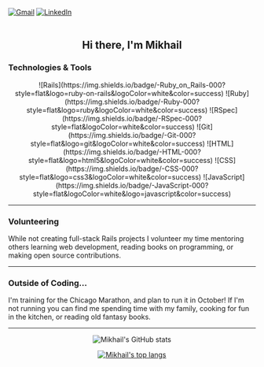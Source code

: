 <a href="mailto:mikhailgrigoriev92@gmail.com"><img alt="Gmail" src="https://img.shields.io/badge/M-Gmail-red" /></a>
<a href="https://www.linkedin.com/in/mikhail-grigoriev-826b4421a/"><img alt="LinkedIn" src="https://img.shields.io/badge/in-Linkdin-blue" /></a>
<br><br>
<h2 align="center">Hi there, I'm Mikhail</h2>

### Technologies & Tools

<div align="center">
  <div>
    ![Rails](https://img.shields.io/badge/-Ruby_on_Rails-000?style=flat&logo=ruby-on-rails&logoColor=white&color=success)
    ![Ruby](https://img.shields.io/badge/-Ruby-000?style=flat&logo=ruby&logoColor=white&color=success)
    ![RSpec](https://img.shields.io/badge/-RSpec-000?style=flat&logoColor=white&color=success)
    ![Git](https://img.shields.io/badge/-Git-000?style=flat&logo=git&logoColor=white&color=success)
    ![HTML](https://img.shields.io/badge/-HTML-000?style=flat&logo=html5&logoColor=white&color=success)
    ![CSS](https://img.shields.io/badge/-CSS-000?style=flat&logo=css3&logoColor=white&color=success)
    ![JavaScript](https://img.shields.io/badge/-JavaScript-000?style=flat&logoColor=white&logo=javascript&color=success)
  </div>
</div>

---
### Volunteering

While not creating full-stack Rails projects I volunteer my time mentoring others learning web development, reading books on programming, or making open source contributions.

---
### Outside of Coding...

I'm training for the Chicago Marathon, and plan to run it in October! If I'm not running you can find me spending time with my family, cooking for fun in the kitchen, or reading old fantasy books. 

---
<div align="center">
  
![Mikhail's GitHub stats](https://github-readme-stats.vercel.app/api?username=mgrigoriev8109&hide=stars&show_icons=true&theme=vue&include_all_commits=true)

[![Mikhail's top langs](https://github-readme-stats.vercel.app/api/top-langs/?username=mgrigoriev8109&layout=compact&theme=vue&langs_count=6)](https://github.com/mgrigoriev8109/github-readme-stats)
  
</div>
